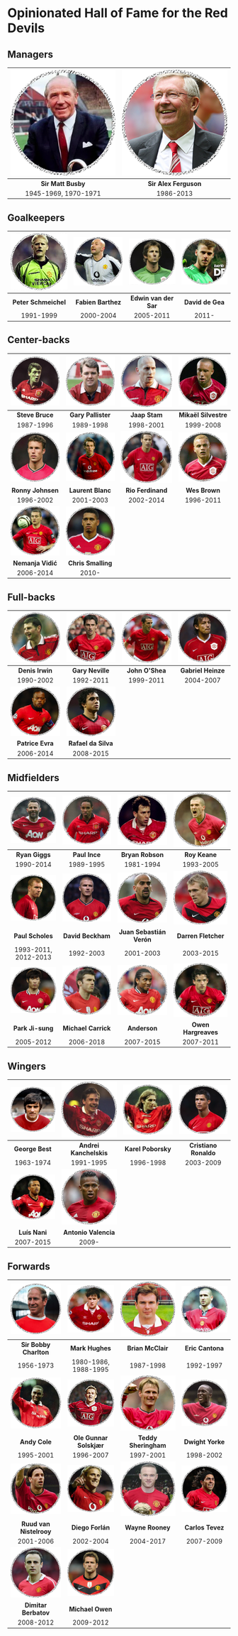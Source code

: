 # Opinionated Hall of Fame for the Red Devils

## Managers

![](managers/matt-busby.png) | ![](managers/alex-ferguson.png)
:---------------------------:|:------------------------------:
**Sir Matt Busby**           | **Sir Alex Ferguson**
1945-1969, 1970-1971         | 1986-2013

## Goalkeepers

![](gk/schmeichel.png) | ![](gk/barthez.png) | ![](gk/van-der-sar.png) | ![](gk/de-gea.png)
:---------------------:|:-------------------:|:-----------------------:|:-----------------:
**Peter Schmeichel**   | **Fabien Barthez**  | **Edwin van der Sar**   | **David de Gea**
1991-1999              | 2000-2004           | 2005-2011               | 2011-

## Center-backs

![](cb/bruce.png)   | ![](cb/pallister.png) | ![](cb/stam.png)      | ![](cb/silvestre.png)
:------------------:|:---------------------:|:---------------------:|:--------------------:
**Steve Bruce**     | **Gary Pallister**    | **Jaap Stam**         | **Mikaël Silvestre**
1987-1996           | 1989-1998             | 1998-2001             | 1999-2008
![](cb/johnsen.png) | ![](cb/blanc.png)     | ![](cb/ferdinand.png) | ![](cb/wes-brown.png)
**Ronny Johnsen**   | **Laurent Blanc**     | **Rio Ferdinand**     | **Wes Brown**
1996-2002           | 2001-2003             | 2002-2014             | 1996-2011
![](cb/vidic.png)   | ![](cb/smalling.png)
**Nemanja Vidić**   | **Chris Smalling**
2006-2014           | 2010-

## Full-backs

![](fb/irwin.png) | ![](fb/gary-neville.png) | ![](fb/o-shea.png) | ![](fb/heinze.png)
:----------------:|:------------------------:|:------------------:|:-----------------:
**Denis Irwin**   | **Gary Neville**         | **John O'Shea**    | **Gabriel Heinze**
1990-2002         | 1992-2011                | 1999-2011          | 2004-2007
![](fb/evra.png)  | ![](fb/rafael.png)
**Patrice Evra**  | **Rafael da Silva**
2006-2014         | 2008-2015

## Midfielders

![](mf/giggs.png)    | ![](mf/paul-ince.png) | ![](mf/bryan-robson.png) | ![](mf/roy-keane.png)
:-------------------:|:---------------------:|:------------------------:|:--------------------:
**Ryan Giggs**       | **Paul Ince**         | **Bryan Robson**         | **Roy Keane**
1990-2014            | 1989-1995             | 1981-1994                | 1993-2005
![](mf/scholes.png)  | ![](mf/beckham.png)   | ![](mf/veron.png)        | ![](mf/fletcher.png)
**Paul Scholes**     | **David Beckham**     | **Juan Sebastián Verón** | **Darren Fletcher**
1993-2011, 2012-2013 | 1992-2003             | 2001-2003                | 2003-2015
![](mf/park.png)     | ![](mf/carrick.png)   | ![](mf/anderson.png)     | ![](mf/hargreaves.png)
**Park Ji-sung**     | **Michael Carrick**   | **Anderson**             | **Owen Hargreaves**
2005-2012            | 2006-2018             | 2007-2015                | 2007-2011

## Wingers

![](wingers/george-best.png) | ![](wingers/kanchelskis.png) | ![](wingers/poborsky.png) | ![](wingers/ronaldo.png)
:---------------------------:|:----------------------------:|:-------------------------:|:-----------------------:
**George Best**              | **Andrei Kanchelskis**       | **Karel Poborsky**        | **Cristiano Ronaldo**
1963-1974                    | 1991-1995                    | 1996-1998                 | 2003-2009
![](wingers/nani.png)        | ![](wingers/valencia.png)
**Luís Nani**                | **Antonio Valencia**
2007-2015                    | 2009-

## Forwards

![](fw/bobby-charlton.png) | ![](fw/mark-hughes.png) | ![](fw/brian-mcclair.png) | ![](fw/cantona.png)
:-------------------------:|:-----------------------:|:-------------------------:|:------------------:
**Sir Bobby Charlton**     | **Mark Hughes**         | **Brian McClair**         | **Eric Cantona**
1956-1973                  | 1980-1986, 1988-1995    | 1987-1998                 | 1992-1997
![](fw/andy-cole.png)      | ![](fw/solskjaer.png)   | ![](fw/sheringham.png)    | ![](fw/yorke.png)
**Andy Cole**              | **Ole Gunnar Solskjær** | **Teddy Sheringham**      | **Dwight Yorke**
1995-2001                  | 1996-2007               | 1997-2001                 | 1998-2002
![](fw/van-nistelrooy.png) | ![](fw/forlan.png)      | ![](fw/rooney.png)        | ![](fw/tevez.png)
**Ruud van Nistelrooy**    | **Diego Forlán**        | **Wayne Rooney**          | **Carlos Tevez**
2001-2006                  | 2002-2004               | 2004-2017                 | 2007-2009
![](fw/berbatov.png)       | ![](fw/owen.png)
**Dimitar Berbatov**       | **Michael Owen**
2008-2012                  | 2009-2012
